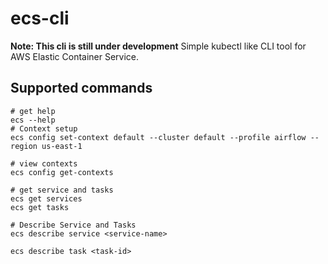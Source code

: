 # ecs-cli
**Note: This cli is still under development**
Simple kubectl like CLI tool for AWS Elastic Container Service.

## Supported commands
```
# get help
ecs --help
# Context setup 
ecs config set-context default --cluster default --profile airflow --region us-east-1  

# view contexts
ecs config get-contexts

# get service and tasks
ecs get services
ecs get tasks

# Describe Service and Tasks
ecs describe service <service-name>

ecs describe task <task-id>
```